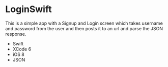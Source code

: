 LoginSwift
==========

This is a simple app with a Signup and Login screen which takes username and password from the user and then posts it to 
an url and parse the JSON response.

- Swift
- XCode 6
- iOS 8
- JSON
